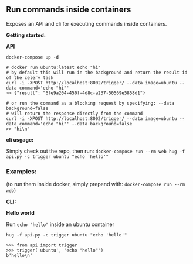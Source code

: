 ## Run commands inside containers

Exposes an API and cli for executing commands inside containers.



**Getting started:**

**API**

```
docker-compose up -d

# docker run ubuntu:latest echo "hi"
# by default this will run in the background and return the result id of the celery task
curl -i -XPOST http://localhost:8002/trigger/ --data image=ubuntu --data command='echo "hi"'
>> {"result": "6fe9a204-450f-4d8c-a237-50569e5858d1"}

# or run the command as a blocking request by specifying: --data background=false
# will return the response directly from the command
curl -i -XPOST http://localhost:8002/trigger/ --data image=ubuntu --data command='echo "hi"' --data background=false
>> "hi\n"
```

**cli usgage:**

Simply check out the repo, then run: `docker-compose run --rm web hug -f api.py -c trigger ubuntu "echo 'hello'"`

### Examples:

(to run them inside docker, simply prepend with: `docker-compose run --rm web`)

**CLI:**

**Hello world**

Run `echo "hello"` inside an ubuntu container

```
hug -f api.py -c trigger ubuntu "echo 'hello'"
```


```
>>> from api import trigger
>>> trigger('ubuntu', 'echo "hello"')
b'hello\n'
```

<!--
**Generate a PDF**

```
>>> from api import trigger
>>> trigger('aquavitae/weasyprint', 'weasyprint https://invoiceguru.appointmentguru.co/invoice/1/ /downloads/vumatel.pdf')
b'hello\n'
```
-->